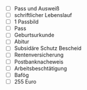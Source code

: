 - [ ] Pass und Ausweiß
- [ ] schriftlicher Lebenslauf
- [ ] 1 Passbild
- [ ] Pass
- [ ] Geburtsurkunde
- [ ] Abitur
- [ ] Subsidäre Schutz Bescheid
- [ ] Rentenversicherung
- [ ] Postbanknacheweis
- [ ] Arbeitsbeschtätigung
- [ ] Bafög 
- [ ] 255 Euro 